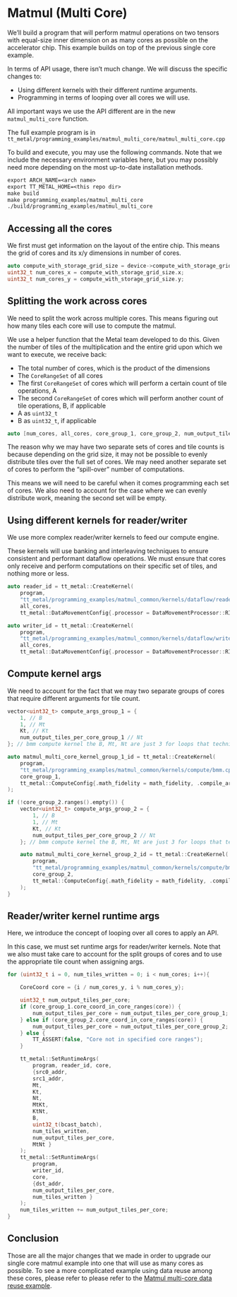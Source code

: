 <a id="matmul-multi-core-example"></a>

# Matmul (Multi Core)

We’ll build a program that will perform matmul operations on two tensors
with equal-size inner dimension on as many cores as possible on the accelerator
chip. This example builds on top of the previous single core example.

In terms of API usage, there isn’t much change. We will discuss the specific
changes to:

- Using different kernels with their different runtime arguments.
- Programming in terms of looping over all cores we will use.

All important ways we use the API different are in the new
`matmul_multi_core` function.

The full example program is in
`tt_metal/programming_examples/matmul_multi_core/matmul_multi_core.cpp`

To build and execute, you may use the following commands. Note that we include
the necessary environment variables here, but you may possibly need more
depending on the most up-to-date installation methods.

```default
export ARCH_NAME=<arch name>
export TT_METAL_HOME=<this repo dir>
make build
make programming_examples/matmul_multi_core
./build/programming_examples/matmul_multi_core
```

## Accessing all the cores

We first must get information on the layout of the entire chip. This means the
grid of cores and its x/y dimensions in number of cores.

```cpp
auto compute_with_storage_grid_size = device->compute_with_storage_grid_size();
uint32_t num_cores_x = compute_with_storage_grid_size.x;
uint32_t num_cores_y = compute_with_storage_grid_size.y;
```

## Splitting the work across cores

We need to split the work across multiple cores. This means figuring out how
many tiles each core will use to compute the matmul.

We use a helper function that the Metal team developed to do this. Given the
number of tiles of the multiplication and the entire grid upon which we want to
execute, we receive back:

- The total number of cores, which is the product of the dimensions
- The `CoreRangeSet` of all cores
- The first `CoreRangeSet` of cores which will perform a certain count of tile operations, A
- The second `CoreRangeSet` of cores which will perform another count of tile operations, B, if applicable
- A as `uint32_t`
- B as `uint32_t`, if applicable

```cpp
auto [num_cores, all_cores, core_group_1, core_group_2, num_output_tiles_per_core_group_1, num_output_tiles_per_core_group_2] = split_work_to_cores(compute_with_storage_grid_size, num_output_tiles_total);
```

The reason why we may have two separate sets of cores and tile counts is
because depending on the grid size, it may not be possible to evenly distribute
tiles over the full set of cores. We may need another separate set of cores to
perform the “spill-over” number of computations.

This means we will need to be careful when it comes programming each set of
cores. We also need to account for the case where we can evenly distribute
work, meaning the second set will be empty.

## Using different kernels for reader/writer

We use more complex reader/writer kernels to feed our compute engine.

These kernels will use banking and interleaving techniques to ensure consistent
and performant dataflow operations. We must ensure that cores only receive and
perform computations on their specific set of tiles, and nothing more or less.

```cpp
auto reader_id = tt_metal::CreateKernel(
    program,
    "tt_metal/programming_examples/matmul_common/kernels/dataflow/reader_bmm_8bank_output_tiles_partitioned.cpp",
    all_cores,
    tt_metal::DataMovementConfig{.processor = DataMovementProcessor::RISCV_1, .noc = NOC::RISCV_1_default, .compile_args = reader_compile_time_args});

auto writer_id = tt_metal::CreateKernel(
    program,
    "tt_metal/programming_examples/matmul_common/kernels/dataflow/writer_unary_interleaved_start_id.cpp",
    all_cores,
    tt_metal::DataMovementConfig{.processor = DataMovementProcessor::RISCV_0, .noc = NOC::RISCV_0_default, .compile_args = writer_compile_time_args});
```

## Compute kernel args

We need to account for the fact that we may two separate groups of cores
that require different arguments for tile count.

```cpp
vector<uint32_t> compute_args_group_1 = {
    1, // B
    1, // Mt
    Kt, // Kt
    num_output_tiles_per_core_group_1 // Nt
}; // bmm compute kernel the B, Mt, Nt are just 3 for loops that technically act as 1 large loop, so only set Nt for simplicity

auto matmul_multi_core_kernel_group_1_id = tt_metal::CreateKernel(
    program,
    "tt_metal/programming_examples/matmul_common/kernels/compute/bmm.cpp",
    core_group_1,
    tt_metal::ComputeConfig{.math_fidelity = math_fidelity, .compile_args = compute_args_group_1}
);

if (!core_group_2.ranges().empty()) {
    vector<uint32_t> compute_args_group_2 = {
        1, // B
        1, // Mt
        Kt, // Kt
        num_output_tiles_per_core_group_2 // Nt
    }; // bmm compute kernel the B, Mt, Nt are just 3 for loops that technically act as 1 large loop, so only set Nt for simplicity

    auto matmul_multi_core_kernel_group_2_id = tt_metal::CreateKernel(
        program,
        "tt_metal/programming_examples/matmul_common/kernels/compute/bmm.cpp",
        core_group_2,
        tt_metal::ComputeConfig{.math_fidelity = math_fidelity, .compile_args = compute_args_group_2}
    );
}
```

## Reader/writer kernel runtime args

Here, we introduce the concept of looping over all cores to apply an API.

In this case, we must set runtime args for reader/writer kernels. Note that we
also must take care to account for the split groups of cores and to use the
appropriate tile count when assigning args.

```cpp
for (uint32_t i = 0, num_tiles_written = 0; i < num_cores; i++){

    CoreCoord core = {i / num_cores_y, i % num_cores_y};

    uint32_t num_output_tiles_per_core;
    if (core_group_1.core_coord_in_core_ranges(core)) {
        num_output_tiles_per_core = num_output_tiles_per_core_group_1;
    } else if (core_group_2.core_coord_in_core_ranges(core)) {
        num_output_tiles_per_core = num_output_tiles_per_core_group_2;
    } else {
        TT_ASSERT(false, "Core not in specified core ranges");
    }

    tt_metal::SetRuntimeArgs(
        program, reader_id, core,
        {src0_addr,
        src1_addr,
        Mt,
        Kt,
        Nt,
        MtKt,
        KtNt,
        B,
        uint32_t(bcast_batch),
        num_tiles_written,
        num_output_tiles_per_core,
        MtNt }
    );
    tt_metal::SetRuntimeArgs(
        program,
        writer_id,
        core,
        {dst_addr,
        num_output_tiles_per_core,
        num_tiles_written }
    );
    num_tiles_written += num_output_tiles_per_core;
}
```

## Conclusion

Those are all the major changes that we made in order to upgrade our single
core matmul example into one that will use as many cores as possible.  To see a more complicated example using data reuse among these cores, please refer to please refer to the [Matmul
multi-core data reuse example](matmul_multi_core_optimizations/data_reuse.md#matmul-multi-core-data-reuse-example).
